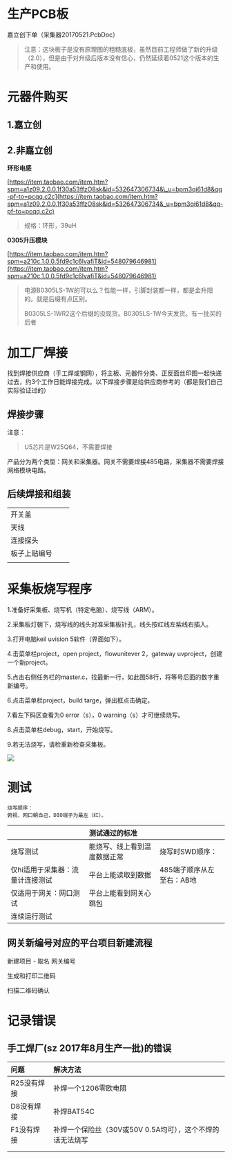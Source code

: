 # 生产PCB板

嘉立创下单（采集器20170521.PcbDoc）

> 注意：这块板子是没有原理图的粗糙底板，虽然目前工程师做了新的升级（2.0），但是由于对升级后版本没有信心，仍然延续着0521这个版本的生产和使用。

# 元器件购买

## 1.嘉立创

## 2.非嘉立创

**环形电感**

[https://item.taobao.com/item.htm?spm=a1z09.2.0.0.1f30a53ffzO8sk&id=532647306734&\_u=bpm3qi61d8&qq-pf-to=pcqq.c2c](https://item.taobao.com/item.htm?spm=a1z09.2.0.0.1f30a53ffzO8sk&id=532647306734&_u=bpm3qi61d8&qq-pf-to=pcqq.c2c)

> 规格：环形，39uH

**0305升压模块**

[https://item.taobao.com/item.htm?spm=a210c.1.0.0.5fd9c1c6lvafiT&id=548079646981](https://item.taobao.com/item.htm?spm=a210c.1.0.0.5fd9c1c6lvafiT&id=548079646981)

> 电源B0305LS-1W的可以么？性能一样，引脚封装都一样，都是金升阳的。就是后缀有点区别。
>
> B0305LS-1WR2这个后缀的没现货。B0305LS-1W今天发货。有一批买的后者

# 加工厂焊接

找到焊接供应商（手工焊或钢网），将主板、元器件分类、正反面丝印图一起快递过去，约3个工作日能焊接完成。以下焊接步骤是给供应商参考的（都是我们自己实际验证过的）

## **焊接步骤**

注意：

> U5芯片是W25Q64，不需要焊接

产品分为两个类型：网关和采集器。网关不需要焊接485电路，采集器不需要焊接网络模块电路。

## 后续焊接和组装

|  |  |  |
| :--- | :--- | :--- |
| 开关盖 |  |  |
| 天线 |  |  |
| 连接探头 |  |  |
| 板子上贴编号 |  |  |
|  |  |  |

# 采集板烧写程序

1.准备好采集板、烧写机（特定电脑）、烧写线（ARM）。

2.采集板灯朝下，烧写线的线头对准采集板针孔，线头按红线左紫线右插入。

3.打开电脑keil uvision 5软件（界面如下）。

4.击菜单栏project，open project，flowunitever 2，gateway uvproject，创建一个新project。

5.点击右侧任务栏的master.c，找最新一行，如此图58行，将等号后面的数字重新编号。

6.点击菜单栏project，build targe，弹出框点击确定。

7.看左下码区查看为0 error（s），0 warning（s）才可继续烧写。

8.点击菜单栏debug，start，开始烧写。

9.若无法烧写，请检重新检查采集板。

![](http://ww1.sinaimg.cn/large/006WtR4dgy1fjfkoe3c61j30fe0b0wiu.jpg)

# 测试

```
烧写顺序：
俯视，网口朝自己，DIO端子为最左（红）。
```

|  | 测试通过的标准 |  |
| :--- | :--- | :--- |
| 烧写测试 | 能烧写、线上看到温度数据正常 | 烧写时SWD顺序： |
| 仅hi适用于采集器：流量计连接测试 | 平台上能读取到数据 | 485端子顺序从左至右：AB地 |
| 仅适用于网关：网口测试 | 平台上能看到网关心跳包 |  |
| 连续运行测试 |  |  |

## 网关新编号对应的平台项目新建流程

新建项目 - 取名 网关编号

生成和打印二维码

扫描二维码确认

# 记录错误

## 手工焊厂\(sz 2017年8月生产一批\)的错误

| 问题 | 解决方法 |
| :--- | :--- |
| R25没有焊接 | 补焊一个1206零欧电阻 |
| D8没有焊接 | 补焊BAT54C |
| F1没有焊接 | 补焊一个保险丝（30V或50V 0.5A均可），这个不焊的话无法烧写 |
|  |  |
|  |  |



